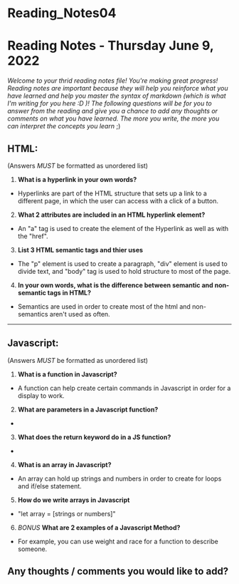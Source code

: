 # Reading_Notes04



# Reading Notes - Thursday June 9, 2022

*Welcome to your thrid reading notes file! You're making great progress! Reading notes are important because they will help you reinforce what you have learned and help you master the syntax of markdown (which is what I'm writing for you here :D )! The following questions will be for you to answer from the reading and give you a chance to add any thoughts or comments on what you have learned. The more you write, the more you can interpret the concepts you learn* ;)


## HTML:
(Answers *MUST* be formatted as unordered list)

1. **What is a hyperlink in your own words?**
- Hyperlinks are part of the HTML structure that sets up a link to a different page, in which the user can access with a click
of a button.
2. **What 2 attributes are included in an HTML hyperlink element?**
- An "a" tag is used to create the element of the Hyperlink as well as with the "href".
3. **List 3 HTML semantic tags and thier uses**
- The "p" element is used to create a paragraph, "div" element is used to divide text, and "body" tag is used to hold structure to most of the page.
4. **In your own words, what is the difference between semantic and non-semantic tags in HTML?**
- Semantics are used in order to create most of the html and non-semantics aren't used as often.


--------------------------------


## Javascript:
(Answers *MUST* be formatted as unordered list)

1. **What is a function in Javascript?**
- A function can help create certain commands in Javascript in order for a display to work.
2. **What are parameters in a Javascript function?**
- 
3. **What does the return keyword do in a JS function?**
- 
4. **What is an array in Javascript?**
- An array can hold up strings and numbers in order to create for loops and if/else statement.
5. **How do we write arrays in Javascript**
- "let array = [strings or numbers]"
6. *BONUS* **What are 2 examples of a Javascript Method?**
- For example, you can use weight and race for a function to describe someone.


## Any thoughts / comments you would like to add?